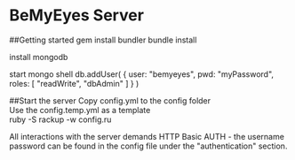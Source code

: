 BeMyEyes Server
============
##Getting started
gem install bundler
bundle install

install mongodb

start mongo shell
db.addUser( { user: "bemyeyes",
              pwd: "myPassword",
              roles: [ "readWrite", "dbAdmin" ]
            } )

##Start the server
Copy config.yml to the config folder    
Use the config.temp.yml as a template    
ruby -S rackup -w config.ru

All interactions with the server demands HTTP Basic AUTH - the username password can be found in the config file under the "authentication" section.